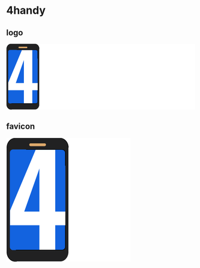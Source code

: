 # 4handy

## logo

![logo](./src/img/blue/logo.png)

## favicon

![favicon](./src/img/blue/favicon.png)
